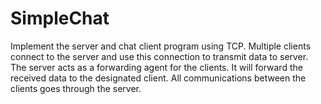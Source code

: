 # SimpleChat
Implement the server and chat client program using TCP. Multiple clients connect to the server and use this connection to transmit data to server. The server acts as a forwarding agent for the clients. It will forward the received data to the designated client. All communications between the clients goes through the server.
